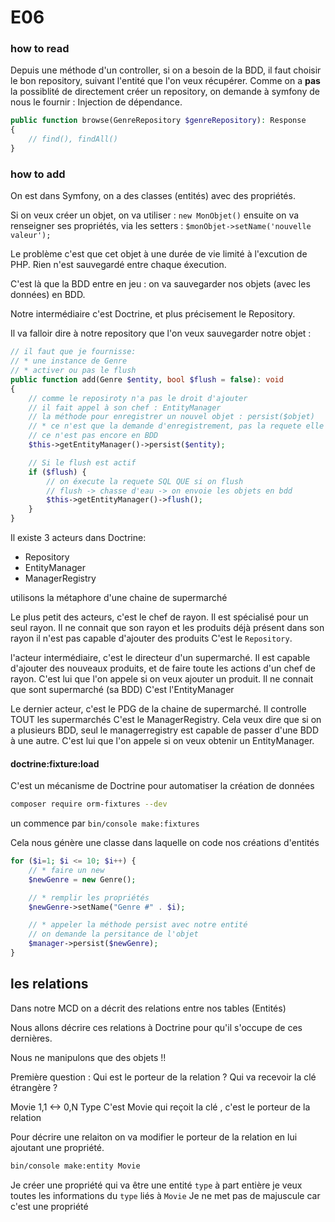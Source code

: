 # E06


### how to read

Depuis une méthode d'un controller, si on a besoin de la BDD, il faut choisir le bon repository, suivant l'entité que l'on veux récupérer.
Comme on a **pas** la possiblité de directement créer un repository, on demande à symfony de nous le fournir : Injection de dépendance.

```php
public function browse(GenreRepository $genreRepository): Response
{
    // find(), findAll()
}
```

### how to add

On est dans Symfony, on a des classes (entités) avec des propriétés.

Si on veux créer un objet, on va utiliser : `new MonObjet()`
ensuite on va renseigner ses propriétés, via les setters : `$monObjet->setName('nouvelle valeur');`

Le problème c'est que cet objet à une durée de vie limité à l'excution de PHP.
Rien n'est sauvegardé entre chaque éxecution.

C'est là que la BDD entre en jeu : on va sauvegarder nos objets (avec les données) en BDD.

Notre intermédiaire c'est Doctrine, et plus précisement le Repository.

Il va falloir dire à notre repository que l'on veux sauvegarder notre objet :

```php
// il faut que je fournisse:
// * une instance de Genre
// * activer ou pas le flush
public function add(Genre $entity, bool $flush = false): void
{
    // comme le reposiroty n'a pas le droit d'ajouter
    // il fait appel à son chef : EntityManager
    // la méthode pour enregistrer un nouvel objet : persist($objet)
    // * ce n'est que la demande d'enregistrement, pas la requete elle même
    // ce n'est pas encore en BDD
    $this->getEntityManager()->persist($entity);

    // Si le flush est actif
    if ($flush) {
        // on éxecute la requete SQL QUE si on flush
        // flush -> chasse d'eau -> on envoie les objets en bdd
        $this->getEntityManager()->flush();
    }
}
```

Il existe 3 acteurs dans Doctrine:

* Repository
* EntityManager
* ManagerRegistry

utilisons la métaphore d'une chaine de supermarché

Le plus petit des acteurs, c'est le chef de rayon.
Il est spécialisé pour un seul rayon.
Il ne connait que son rayon et les produits déjà présent dans son rayon
il n'est pas capable d'ajouter des produits
C'est le `Repository`.

l'acteur intermédiaire, c'est le directeur d'un supermarché.
Il est capable d'ajouter des nouveaux produits, et de faire toute les actions d'un chef de rayon.
C'est lui que l'on appele si on veux ajouter un produit.
Il ne connait que sont supermarché (sa BDD)
C'est l'EntityManager

Le dernier acteur, c'est le PDG de la chaine de supermarché.
Il controlle TOUT les supermarchés
C'est le ManagerRegistry.
Cela veux dire que si on a plusieurs BDD, seul le managerregistry est capable de passer d'une BDD à une autre.
C'est lui que l'on appele si on veux obtenir un EntityManager.

#### doctrine:fixture:load

C'est un mécanisme de Doctrine pour automatiser la création de données

```bash
composer require orm-fixtures --dev
```

un commence par `bin/console make:fixtures`

Cela nous génère une classe dans laquelle on code nos créations d'entités

```php
for ($i=1; $i <= 10; $i++) { 
    // * faire un new
    $newGenre = new Genre();

    // * remplir les propriétés
    $newGenre->setName("Genre #" . $i);

    // * appeler la méthode persist avec notre entité
    // on demande la persitance de l'objet
    $manager->persist($newGenre);
}
```

## les relations

Dans notre MCD on a décrit des relations entre nos tables (Entités)

Nous allons décrire ces relations à Doctrine pour qu'il s'occupe de ces dernières.

Nous ne manipulons que des objets !!

Première question :
Qui est le porteur de la relation ?
Qui va recevoir la clé étrangère ?

Movie 1,1 <-> 0,N Type
C'est Movie qui reçoit la clé , c'est le porteur de la relation

Pour décrire une relaiton on va modifier le porteur de la relation en lui ajoutant une propriété.

```bash
bin/console make:entity Movie
```

Je créer une propriété qui va être une entité `type` à part entière
je veux toutes les informations du `type` liés à `Movie`
Je ne met pas de majuscule car c'est une propriété
